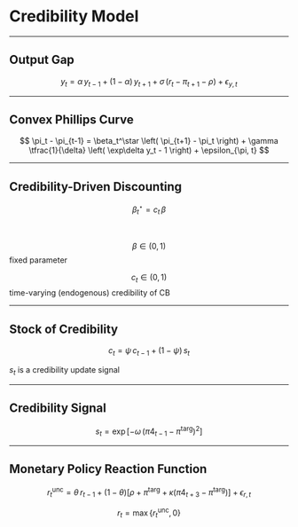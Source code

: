 
# Credibility Model

---

## Output Gap

$$
y_t = \alpha \, y_{t-1} + (1-\alpha) \, y_{t+1} + \sigma \, 
\left( r_t - \pi_{t+1} - \rho \right) + \epsilon_{y,t}
$$

---

## Convex Phillips Curve

$$ 
\pi_t - \pi_{t-1} = \beta_t^\star  \left( \pi_{t+1} -
\pi_t \right) + \gamma \tfrac{1}{\delta} \left( \exp\delta y_t - 1
\right) + \epsilon_{\pi, t}
$$

---

## Credibility-Driven Discounting

$$ 
\beta^\star_t = c_t \, \beta
$$

<br/>

$$\beta\in(0,1)$$ fixed parameter

$$c_t\in(0,1)$$ time-varying (endogenous) credibility of CB


---

## Stock of Credibility 

$$
c_t = \psi \, c_{t-1} + (1-\psi) \, s_t
$$

$s_t$ is a credibility update signal


---

## Credibility Signal

$$
s_t = \exp \left[
    -\omega\,\left(
       \pi4_{t-1} - \pi^\mathrm{targ} 
    \right)^2
\right]
$$

---

## Monetary Policy Reaction Function

$$
r_t^\mathrm{unc} = \theta\, r_{t-1} + (1-\theta) \left[
\rho + \pi^\mathrm{targ} + \kappa\left( \pi4_{t+3} - \pi^\mathrm{targ} \right)
\right] + \epsilon_{r,t}
$$

$$
r_t = \max\left\{ r_t^\mathrm{unc}, \, 0 \right\}
$$

